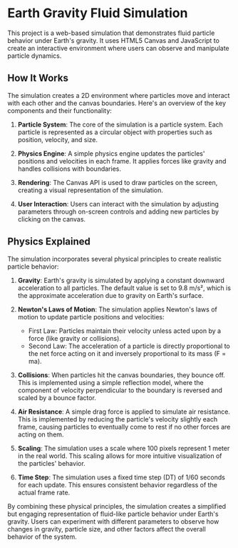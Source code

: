 # Earth Gravity Fluid Simulation

This project is a web-based simulation that demonstrates fluid particle behavior under Earth's gravity. It uses HTML5 Canvas and JavaScript to create an interactive environment where users can observe and manipulate particle dynamics.

## How It Works

The simulation creates a 2D environment where particles move and interact with each other and the canvas boundaries. Here's an overview of the key components and their functionality:

1. **Particle System**: The core of the simulation is a particle system. Each particle is represented as a circular object with properties such as position, velocity, and size.

2. **Physics Engine**: A simple physics engine updates the particles' positions and velocities in each frame. It applies forces like gravity and handles collisions with boundaries.

3. **Rendering**: The Canvas API is used to draw particles on the screen, creating a visual representation of the simulation.

4. **User Interaction**: Users can interact with the simulation by adjusting parameters through on-screen controls and adding new particles by clicking on the canvas.

## Physics Explained

The simulation incorporates several physical principles to create realistic particle behavior:

1. **Gravity**: Earth's gravity is simulated by applying a constant downward acceleration to all particles. The default value is set to 9.8 m/s², which is the approximate acceleration due to gravity on Earth's surface.

2. **Newton's Laws of Motion**: The simulation applies Newton's laws of motion to update particle positions and velocities:
   - First Law: Particles maintain their velocity unless acted upon by a force (like gravity or collisions).
   - Second Law: The acceleration of a particle is directly proportional to the net force acting on it and inversely proportional to its mass (F = ma).

3. **Collisions**: When particles hit the canvas boundaries, they bounce off. This is implemented using a simple reflection model, where the component of velocity perpendicular to the boundary is reversed and scaled by a bounce factor.

4. **Air Resistance**: A simple drag force is applied to simulate air resistance. This is implemented by reducing the particle's velocity slightly each frame, causing particles to eventually come to rest if no other forces are acting on them.

5. **Scaling**: The simulation uses a scale where 100 pixels represent 1 meter in the real world. This scaling allows for more intuitive visualization of the particles' behavior.

6. **Time Step**: The simulation uses a fixed time step (DT) of 1/60 seconds for each update. This ensures consistent behavior regardless of the actual frame rate.

By combining these physical principles, the simulation creates a simplified but engaging representation of fluid-like particle behavior under Earth's gravity. Users can experiment with different parameters to observe how changes in gravity, particle size, and other factors affect the overall behavior of the system.
